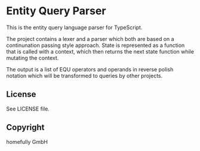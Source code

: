 # Entity Query Parser

This is the entity query language parser for TypeScript.

The project contains a lexer and a parser which both are based on a
continunation passing style approach. State is represented as a
function that is called with a context, which then returns the next
state function while mutating the context.

The output is a list of EQU operators and operands in reverse polish
notation which will be transformed to queries by other projects.

## License

See LICENSE file.

## Copyright

homefully GmbH

